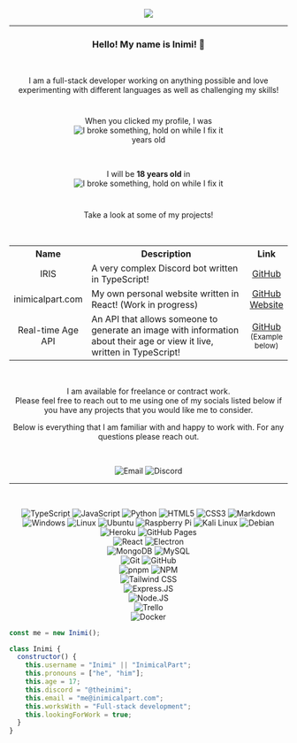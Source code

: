 
  <p align="center">
  <img src="https://i.imgur.com/tUlzphq.png"
       </p>

---

<h3 align="center">
  Hello! My name is Inimi! 👋
</h3>
<br>
<p align="center">
I am a full-stack developer working on anything possible and love experimenting with different languages as well as challenging my skills!
</p>

#

<p align="center">When you clicked my profile, I was<br>
  <img title="My age in exact years" alt="I broke something, hold on while I fix it" src="https://api.inimicalpart.com/v1/age/img.png?years"/>
  <br> years old
</p>
<br>
<p align="center">I will be <b>18 years old</b> in<br>
  <img title="My next birthday" alt="I broke something, hold on while I fix it" src="https://api.inimicalpart.com/v1/age/img.png?prettyLeft&untilAge=18"/>
</p>

#

<p align="center">
Take a look at some of my projects!
</p>
<br>
<table align="center">
    <tr><th width="5px">Name</th><th width="600px">Description</th><th>Link</th></tr>
    <tr><td align="center">IRIS</td><td>A very complex Discord bot written in TypeScript!</td><td align="center"><a href="https://github.com/Incoverse/IRIS">GitHub</a></td></tr>
    <tr><td align="center">inimicalpart.com</td><td>My own personal website written in React! (Work in progress)</td><td align="center"><a href="https://github.com/InimicalPart/inimicalpart.com">GitHub</a><br><a href="https://inimicalpart.com">Website</a></td></tr>
    <tr><td align="center">Real-time Age API</td><td>An API that allows someone to generate an image with information about their age or view it live, written in TypeScript!</td><td align="center"><a href="https://github.com/InimicalPart/inimicalpart.com/blob/main/backend_src/modules/birthday.ts">GitHub</a><br><sub>(Example below)</sub></td></tr>
</table>
<br>

<p align="center">
  I am available for freelance or contract work.<br>
  Please feel free to reach out to me using one of my socials listed below if you have any projects that you would like me to consider.</p>
  <p align="center">
  Below is everything that I am familiar with and happy to work with. For any questions please reach out.
</p>
<br>
<p align="center">
<img alt="Email" src="https://img.shields.io/badge/-me@inimicalpart.com-121212?style=for-the-badge&logo=gmail&logoColor=ffffff"/>
<img alt="Discord" src="https://img.shields.io/badge/-@theinimi-121212?style=for-the-badge&logo=discord&logoColor=ffffff"/>
</p>

---
<br>
<p align="center">
<!-- lang -->
<img alt="TypeScript" src="https://img.shields.io/badge/-TypeScript-121212?style=for-the-badge&logo=typescript"/>
<img alt="JavaScript" src="https://img.shields.io/badge/-JavaScript-121212?style=for-the-badge&logo=javascript"/>
<img alt="Python" src="https://img.shields.io/badge/-Python-121212?style=for-the-badge&logo=python"/>
<img alt="HTML5" src="https://img.shields.io/badge/-HTML5-121212?style=for-the-badge&logo=html5"/>
<img alt="CSS3" src="https://img.shields.io/badge/-CSS3-121212?style=for-the-badge&logo=css3&logoColor=1055ff"/>
<img alt="Markdown" src="https://img.shields.io/badge/-Markdown-121212?style=for-the-badge&logo=markdown"/><br>
<!-- operating systems -->
<img alt="Windows" src="https://img.shields.io/badge/-Windows-121212?style=for-the-badge&logo=windows"/>
<img alt="Linux" src="https://img.shields.io/badge/-Linux-121212?style=for-the-badge&logo=linux"/>
<img alt="Ubuntu" src="https://img.shields.io/badge/-Ubuntu-121212?style=for-the-badge&logo=ubuntu"/>
<img alt="Raspberry Pi" src="https://img.shields.io/badge/-Raspberry%20Pi-121212?style=for-the-badge&logo=raspberrypi"/>
<img alt="Kali Linux" src="https://img.shields.io/badge/-Kali%20Linux-121212?style=for-the-badge&logo=kalilinux"/>
<img alt="Debian" src="https://img.shields.io/badge/-Debian-121212?style=for-the-badge&logo=debian"/><br>
<!-- hosting service -->
<img alt="Heroku" src="https://img.shields.io/badge/-Heroku-121212?style=for-the-badge&logo=heroku"/>
<img alt="GitHub Pages" src="https://img.shields.io/badge/-GitHub%20Pages-121212?style=for-the-badge&logo=github"/><br>
<!-- js framework -->
<img alt="React" src="https://img.shields.io/badge/-React-121212?style=for-the-badge&logo=react"/>
<img alt="Electron" src="https://img.shields.io/badge/-Electron-121212?style=for-the-badge&logo=electron"/><br>
<!-- database -->
<img alt="MongoDB" src="https://img.shields.io/badge/-MongoDB-121212?style=for-the-badge&logo=mongodb"/>
<img alt="MySQL" src="https://img.shields.io/badge/-MySQL-121212?style=for-the-badge&logo=mysql"/><br>
<!-- version control -->
<img alt="Git" src="https://img.shields.io/badge/-Git-121212?style=for-the-badge&logo=git"/>
<img alt="GitHub" src="https://img.shields.io/badge/-GitHub-121212?style=for-the-badge&logo=github"/><br>
  <!-- package manager -->
<img alt="pnpm" src="https://img.shields.io/badge/-pnpm-000?style=for-the-badge&logo=pnpm"/>
<img alt="NPM" src="https://img.shields.io/badge/-NPM-121212?style=for-the-badge&logo=npm"/><br>
<!-- css framework -->
<img alt="Tailwind CSS" src="https://img.shields.io/badge/-Tailwind%20CSS-121212?style=for-the-badge&logo=tailwind-css"/><br>
<!-- backend -->
<img alt="Express.JS" src="https://img.shields.io/badge/-Express.JS-121212?style=for-the-badge&logo=express"/><br>
<!-- runtime -->
<img alt="Node.JS" src="https://img.shields.io/badge/-Node.JS-121212?style=for-the-badge&logo=node.js"/><br>
<!-- task management -->
<img alt="Trello" src="https://img.shields.io/badge/-Trello-121212?style=for-the-badge&logo=trello"/><br>
<!-- container -->
<img alt="Docker" src="https://img.shields.io/badge/-Docker-121212?style=for-the-badge&logo=docker"/><br>
</p>

```javascript
const me = new Inimi();

class Inimi {
  constructor() {
    this.username = "Inimi" || "InimicalPart";
    this.pronouns = ["he", "him"];
    this.age = 17;
    this.discord = "@theinimi";
    this.email = "me@inimicalpart.com";
    this.worksWith = "Full-stack development";
    this.lookingForWork = true;
  }
}

```
